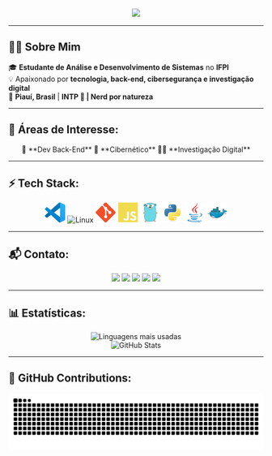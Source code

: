 <br>
<p align="center">
  <img src="https://readme-typing-svg.herokuapp.com/?color=00A2FF&size=35&center=true&vCenter=true&width=1000&lines=Hey+Guys!+🌙" />
</p>

---

## 🧑‍💻 Sobre Mim

🎓 **Estudante de Análise e Desenvolvimento de Sistemas** no **IFPI**  
💡 Apaixonado por **tecnologia, back-end, cibersegurança e investigação digital**  
📍 **Piauí, Brasil** | **INTP 🧠 | Nerd por natureza**  

---

## 🚀 Áreas de Interesse:
<p align="center">
  🚀 **Dev Back-End**  
  🔐 **Cibernético**  
  🕵️‍♂️ **Investigação Digital**  
</p>

---

## ⚡ Tech Stack:
<p align="center">
  <img src="https://raw.githubusercontent.com/devicons/devicon/master/icons/vscode/vscode-original.svg" alt="VSCode" width="40"/>
  <img src="https://upload.wikimedia.org/wikipedia/commons/3/35/Tux.svg" alt="Linux" width="40"/>
  <img src="https://raw.githubusercontent.com/devicons/devicon/master/icons/git/git-original.svg" alt="Git" width="40"/>
  <img src="https://raw.githubusercontent.com/devicons/devicon/master/icons/javascript/javascript-plain.svg" alt="JavaScript" width="40"/>
  <img src="https://raw.githubusercontent.com/devicons/devicon/master/icons/go/go-original.svg" alt="Go" width="40"/>
  <img src="https://raw.githubusercontent.com/devicons/devicon/master/icons/python/python-original.svg" alt="Python" width="40"/>
  <img src="https://raw.githubusercontent.com/devicons/devicon/master/icons/java/java-original.svg" alt="Java" width="40"/>
  <img src="https://raw.githubusercontent.com/devicons/devicon/master/icons/docker/docker-original.svg" alt="Docker" width="40"/>
</p>

---

## 📬 Contato:
<p align="center">
  <a href="https://www.instagram.com/sous4bit" target="_blank"><img src="https://img.shields.io/badge/Instagram-%23E4405F?style=for-the-badge&logo=instagram&logoColor=white"></a>
  <a href="https://www.twitch.tv/sh1ft7172" target="_blank"><img src="https://img.shields.io/badge/Twitch-9146FF?style=for-the-badge&logo=twitch&logoColor=white"></a>
  <a href="https://discord.gg/Geracao144k" target="_blank"><img src="https://img.shields.io/badge/Discord-7289DA?style=for-the-badge&logo=discord&logoColor=white"></a> 
  <a href="mailto:ivankayki72@gmail.com"><img src="https://img.shields.io/badge/Gmail-%23333?style=for-the-badge&logo=gmail&logoColor=white"></a>
  <a href="https://www.linkedin.com/in/kayki-de-sousa-5a33292b3/" target="_blank"><img src="https://img.shields.io/badge/LinkedIn-%230077B5?style=for-the-badge&logo=linkedin&logoColor=white"></a>
</p>

---

## 📊 Estatísticas:
<p align="center">
  <img src="https://github-readme-stats.vercel.app/api/top-langs/?username=sh1ftx&layout=compact&theme=tokyonight" alt="Linguagens mais usadas"/>
  <br>
  <img src="https://github-readme-stats.vercel.app/api?username=sh1ftx&show_icons=true&theme=tokyonight&count_private=true" alt="GitHub Stats"/>
</p>

---

## 🐍 GitHub Contributions:
<p align="center">
  <img src="https://github.com/sh1ftx/sh1ftx/blob/output/github-contribution-grid-snake.svg" alt="Contribution Snake Animation" style="filter: hue-rotate(190deg);"/>
</p>
